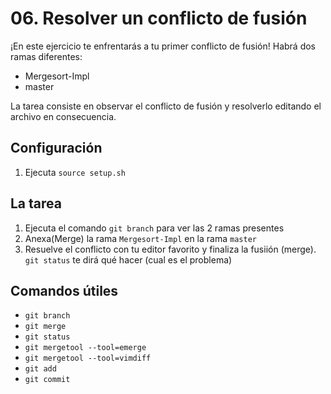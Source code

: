 # 06. Resolver un conflicto de fusión

¡En este ejercicio te enfrentarás a tu primer conflicto de fusión! Habrá dos ramas diferentes:

* Mergesort-Impl
* master

La tarea consiste en observar el conflicto de fusión y resolverlo editando el archivo en consecuencia.

## Configuración

1. Ejecuta `source setup.sh`

## La tarea

1. Ejecuta el comando `git branch` para ver las 2 ramas presentes
2. Anexa(Merge) la rama `Mergesort-Impl` en la rama `master`
3. Resuelve el conflicto con tu editor favorito y finaliza la fusiión (merge). `git status` te dirá qué hacer (cual es el problema)


## Comandos útiles
- `git branch`
- `git merge`
- `git status`
- `git mergetool --tool=emerge`
- `git mergetool --tool=vimdiff`
- `git add`
- `git commit`

